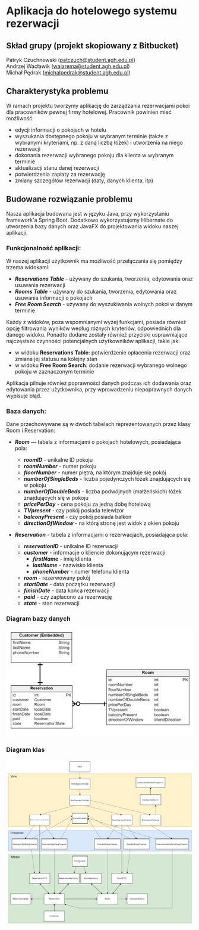 <h1>Aplikacja do hotelowego systemu rezerwacji</h1>

## Skład grupy (projekt skopiowany z Bitbucket)
Patryk Czuchnowski (patczuch@student.agh.edu.pl) <br />
Andrzej Wacławik (wajarema@student.agh.edu.pl) <br />
Michał Pędrak (michalpedrak@student.agh.edu.pl) <br />

## Charakterystyka problemu
W ramach projektu tworzymy aplikację do zarządzania rezerwacjami pokoi dla pracowników pewnej firmy hotelowej.
Pracownik powinien mieć możliwość:
- edycji informacji o pokojach w hotelu
- wyszukania dostępnego pokoju w wybranym terminie (także z wybranymi kryteriami, np. z daną liczbą łóżek) i utworzenia na niego rezerwacji
- dokonania rezerwacji wybranego pokoju dla klienta w wybranym terminie
- aktualizacji stanu danej rezerwacji
- potwierdzenia zapłaty za rezerwację
- zmiany szczegółów rezerwacji (daty, danych klienta, itp)

## Budowane rozwiązanie problemu
Nasza aplikacja budowana jest w języku Java, przy wykorzystaniu framework'a Spring Boot.
Dodatkowo wykorzystujemy Hibernate do utworzenia bazy danych oraz JavaFX do projektowania widoku naszej aplikacji.

<h3>Funkcjonalność aplikacji:</h3>
W naszej aplikacji użytkownik ma możliwość przełączania się pomiędzy trzema widokami:

- _**Reservations Table**_ - używany do szukania, tworzenia, edytowania oraz usuwania rezerwacji
- _**Rooms Table**_ - używany do szukania, tworzenia, edytowania oraz usuwania informacji o pokojach
- _**Free Room Search**_ - używany do wyszukiwania wolnych pokoi w danym terminie

Każdy z widoków, poza wspomnianymi wyżej funkcjami, posiada również opcję filtrowania wyników według różnych kryteriów, odpowiednich dla danego widoku.
Ponadto dodane zostały również przyciski usprawniające najczęstsze czynności potencjalnych użytkowników aplikacji,
takie jak:
- w widoku **Reservations Table**: potwierdzenie opłacenia rezerwacji oraz zmiana jej statusu na kolejny stan
- w widoku **Free Room Search**: dodanie rezerwacji wybranego wolnego pokoju w zaznaczonym terminie

Aplikacja pilnuje również poprawności danych podczas ich dodawania oraz edytowania przez użytkownika, przy wprowadzeniu niepoprawnych danych wypisuje błąd.


<h3>Baza danych:</h3>
Dane przechowywane są w dwóch tabelach reprezentowanych przez klasy Room i Reservation:


- _**Room**_ — tabela z informacjami o pokojach hotelowych, posiadająca pola:
  - _**roomID**_ - unikalne ID pokoju
  - _**roomNumber**_ - numer pokoju
  - _**floorNumber**_ - numer piętra, na którym znajduje się pokój
  - _**numberOfSingleBeds**_ - liczba pojedynczych łóżek znajdujących się w pokoju
  - _**numberOfDoubleBeds**_ - liczba podwójnych (małżeńskich) łóżek znajdujących się w pokoju
  - _**pricePerDay**_ - cena pokoju za jedną dobę hotelową
  - _**TVpresent**_ - czy pokój posiada telewizor
  - _**balconyPresent**_ - czy pokój posiada balkon
  - _**directionOfWindow**_ - na którą stronę jest widok z okien pokoju


- _**Reservation**_ - tabela z informacjami o rezerwacjach, posiadająca pola:
  - _**reservationID**_ - unikalne ID rezerwacji
  - _**customer**_ - informacje o kliencie dokonującym rezerwacji:
    - _**firstName**_ - imię klienta
    - _**lastName**_ - nazwisko klienta
    - _**phoneNumber**_ - numer telefonu klienta
  - _**room**_ - rezerwowany pokój
  - _**startDate**_ - data początku rezerwacji
  - _**finishDate**_ - data końca rezerwacji
  - _**paid**_ - czy zapłacono za rezerwację
  - _**state**_ - stan rezerwacji

<h3>Diagram bazy danych</h3>

![Screenshot](img/db_diagram.png)

<h3>Diagram klas</h3>

![Screenshot](img/class_diagram.png)
